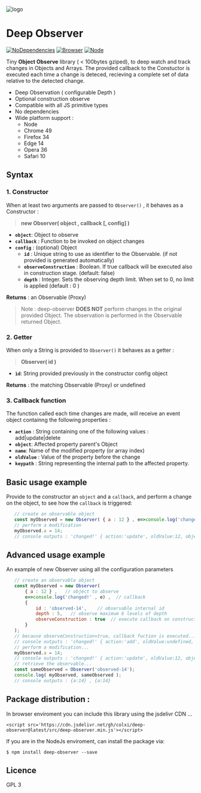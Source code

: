 ![logo](https://cdn.rawgit.com/colxi/deep-observer/37e057bb/logo.png)

# Deep Observer
[![NoDependencies](https://img.shields.io/badge/dependencies-none-green.svg)](https://github.com/colxi/midi-parser-js)
[![Browser](https://img.shields.io/badge/browser-compatible-blue.svg)](https://github.com/colxi/midi-parser-js)
[![Node](https://img.shields.io/badge/node-compatible-brightgreen.svg)](https://www.npmjs.com/package/midi-parser-js)

Tiny **Object Observe** library ( < 100bytes gziped), to deep watch and track changes in Objects and Arrays. The provided callback to the Constuctor is executed each time a change is deteced, recieving a complete set of data relative to the detected change.


 
- Deep Observation ( configurable Depth )
- Optional construction observe
- Compatible with all JS primitive types
- No dependencies
- Wide platform support : 
  - Node 
  - Chrome 49
  - Firefox 34
  - Edge 14
  - Opera 36
  - Safari 10

## Syntax

### 1. Constructor
When at least two arguments are passed to `Observer()` , it behaves as a Constructor :
> **new Observer( object , callback [, config] )**

- **`object`**: Object to observe
- **`callback`** : Function to be invoked on object changes
- **`config`** : (optional) Object
  - **`id`** : Unique string to use as identifier to the Observable. (if not provided is generated automatically)
  - **`observeConstruction`** : Boolean. If true callback will be executed also in construction stage. (default: false)
  - **`depth`** : Integer. Sets the observing depth limit. When set to 0, no limit is applied (default : 0 )

**Returns** : an Observable (Proxy)


> Note : deep-observer **DOES NOT** perform changes in the original provided Object. The observation is performed in the Observable returned Object. 

### 2. Getter 
When only a String is provided  to `Observer()` it behaves as a getter :
> **Observer( id )**

- **`ìd`**: String provided previously in the constructor config object

**Returns** : the matching Observable (Proxy) or undefined

### 3. Callback function

The function called each time changes are made, will receive an event object containng the following properties :

- **`action`** : String containing one of the following values : add|update|delete
- **`object`**: Affected property parent's Object
- **`name`**: Name of the modified property (or array index)
- **`oldValue`** : Value of the property before the change
- **`keypath`** : String representing the internal path to the affected property. 

## Basic usage example 

Provide to the constructor an `object` and a `callback`, and perform a change on the object, to  see how the `callback` is triggered: 

```javascript
   // create an observable object
   const myObserved = new Observer( { a : 12 } , e=>console.log('changed!' , e) );
   // perform a modification
   myObserved.a = 14; 
   // console outputs : 'changed!' { action:'update', oldValue:12, object:{a:14}, name:'a' }
```
## Advanced usage example 

An example of new Observer using all the configuration parameters 

```javascript
   // create an observable object
   const myObserved = new Observer( 
       { a : 12 } ,   // object to abserve
       e=>console.log('changed!' , e) ,  // callback
       {
           id : 'observed-14',    // observable internal id  
           depth : 5,   // observe maximum 6 levels of depth
           observeConstruction : true  // execute callback on construction
       }
   );
   // because observeConstruction=true, callback fuction is executed...
   // console outputs : 'changed!' { action:'add', oldValue:undefined, object:{a:12}, name:'a' }
   // perform a modification...
   myObserved.a = 14; 
   // console outputs : 'changed!' { action:'update', oldValue:12, object:{a:14}, name:'a' }
   // retrieve the observable...
   const sameObserved = Observer('observed-14');
   console.log( myObserved, sameObserved );
   // console outputs : {a:14} , {a:14}
```

## Package distribution :

In browser enviroment you can include this library using the jsdelivr CDN ...

```
<script src='https://cdn.jsdelivr.net/gh/colxi/deep-observer@latest/src/deep-observer.min.js'></script>
```

If you are in the NodeJs enviroment, can install the package via:

```
$ npm install deep-observer --save
```


## Licence 
GPL 3
